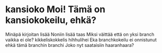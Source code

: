 # kansioko Moi! Tämä on kansiokokeilu, ehkä?
Minäpä kirjoitan lisää
Noniin lisää taas
Miksi väittää että on yksi branch vaikka ei ole?
kikkeliskokkelis
hihhulihei
Eka branchkokeilu ei onnistunut ehkä tämä
branchin branchi
Joko nyt saataisiin haaranhaara?
